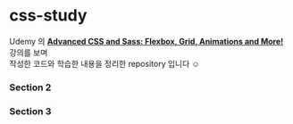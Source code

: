 # css-study
Udemy 의 **[Advanced CSS and Sass: Flexbox, Grid, Animations and More!](https://www.udemy.com/course/advanced-css-and-sass/)** 강의를 보며<br/>
작성한 코드와 학습한 내용을 정리한 repository 입니다 ☺️

### Section 2

### Section 3
